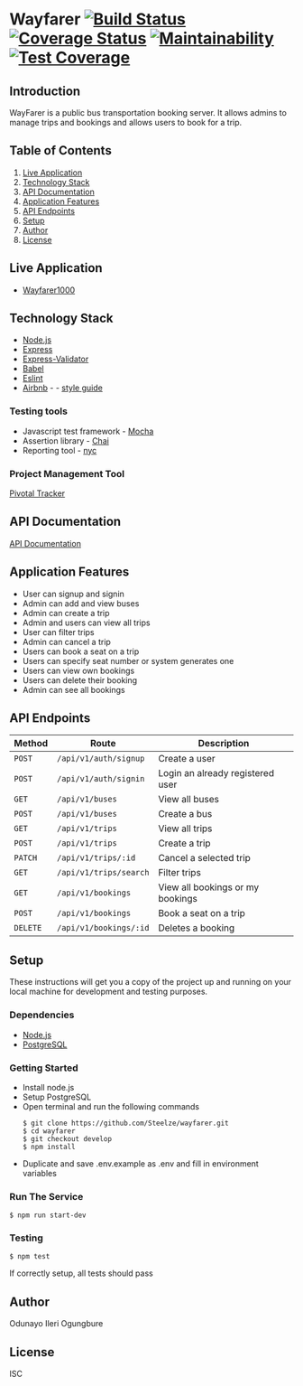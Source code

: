 # Wayfarer [![Build Status](https://travis-ci.com/Steelze/wayfarer.svg?branch=develop)](https://travis-ci.com/Steelze/wayfarer) [![Coverage Status](https://coveralls.io/repos/github/Steelze/wayfarer/badge.svg?branch=develop)](https://coveralls.io/github/Steelze/wayfarer?branch=develop) [![Maintainability](https://api.codeclimate.com/v1/badges/6b6d2e1e5f9101df5c1c/maintainability)](https://codeclimate.com/github/Steelze/wayfarer/maintainability) [![Test Coverage](https://api.codeclimate.com/v1/badges/6b6d2e1e5f9101df5c1c/test_coverage)](https://codeclimate.com/github/Steelze/wayfarer/test_coverage)

## Introduction
WayFarer is a public bus transportation booking server. It allows admins to manage trips and bookings and allows users to book for a trip.

## Table of Contents
1. <a href="#live-application">Live Application</a>
2. <a href="#technology-stack">Technology Stack</a>
3. <a href="#api-documentation">API Documentation</a>
4. <a href="#application-features">Application Features</a>
5. <a href="#api-endpoints">API Endpoints</a>
6. <a href="#setup">Setup</a>
7. <a href="#author">Author</a>
8. <a href="#license">License</a>


## Live Application
* [Wayfarer1000](https://wayfarer1000.herokuapp.com/api/v1)

## Technology Stack
  - [Node.js](https://nodejs.org/)
  - [Express](https://expressjs.com/)
  - [Express-Validator](https://www.npmjs.com/package/express-validator)
  - [Babel](https://babeljs.io) 
  - [Eslint](https://eslint.org/)
  - [Airbnb](https://www.npmjs.com/package/eslint-config-airbnb) - - [style guide](https://github.com/airbnb/javascript)
  ### Testing tools
   - Javascript test framework - [Mocha](https://mochajs.org/)
   - Assertion library - [Chai](http://chaijs.com)
   - Reporting tool - [nyc](https://github.com/istanbuljs/nyc)
  ### Project Management Tool
   [Pivotal Tracker](https://www.pivotaltracker.com/n/projects/2358943)

## API Documentation
[API Documentation](https://wayfarer1000.herokuapp.com/api-docs)

## Application Features
* User can signup and signin
* Admin can add and view buses
* Admin can create a trip
* Admin and users can view all trips
* User can filter trips
* Admin can cancel a trip
* Users can book a seat on a trip
* Users can specify seat number or system generates one
* Users can view own bookings
* Users can delete their booking
* Admin can see all bookings


## API Endpoints
Method | Route | Description
--- | --- | ---
`POST` | `/api/v1/auth/signup` | Create a user
`POST` | `/api/v1/auth/signin` | Login an already registered user
`GET` | `/api/v1/buses` | View all buses
`POST` | `/api/v1/buses` | Create a bus
`GET` | `/api/v1/trips` | View all trips
`POST` | `/api/v1/trips` | Create a trip
`PATCH` | `/api/v1/trips/:id` | Cancel a selected trip
`GET` | `/api/v1/trips/search` | Filter trips
`GET` | `/api/v1/bookings` | View all bookings or my bookings
`POST` | `/api/v1/bookings` | Book a seat on a trip
`DELETE` | `/api/v1/bookings/:id` | Deletes a booking

## Setup
These instructions will get you a copy of the project up and running on your local machine for development and testing purposes.

  ### Dependencies
  - [Node.js](https://nodejs.org/)
  - [PostgreSQL](https://www.postgresql.org/)
 
  ### Getting Started
  - Install node.js
  - Setup PostgreSQL
  - Open terminal and run the following commands
    ```
    $ git clone https://github.com/Steelze/wayfarer.git
    $ cd wayfarer
    $ git checkout develop
    $ npm install
    ```
  - Duplicate and save .env.example as .env and fill in environment variables

  ### Run The Service
  ```
  $ npm run start-dev
  ```

  ### Testing
  ```
  $ npm test
  ```
  If correctly setup, all tests should pass
  
## Author
Odunayo Ileri Ogungbure

## License
ISC
